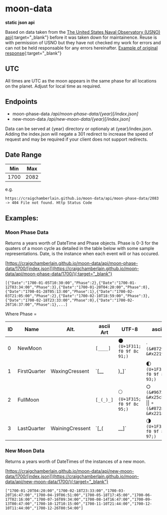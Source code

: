 # moon-data
__static json api__

Based on data taken from the [The United States Naval Observatory (USNO) api](https://aa.usno.navy.mil/data/docs/api.php#phase){:target="_blank"} before it was taken down for maintainence.  Reuse is with permission of USNO but they have not checked my work for errors and can not be held responsable for any errors hereinafter.
[Example of original response](/USNO/ExampleYear.json){:target="_blank"}

## UTC
All times are UTC as the moon appears in the same phase for all locations on the planet.  Adjust for local time as required.

## Endpoints 
  - moon-phase-data _/api/moon-phase-data/{year}[/index.json]_
  - new-moon-data _/api/new-moon-data/{year}[/index.json]_

Data can be served at {year} directory or optionaly at {year}/index.json.  Adding the index.json will negate a 301 redirect to increase the speed of request and may be required if your client does not support redirects.

## Date Range

Min | Max 
--- | ---
1700 | 2082

e.g.

`https://craigchamberlain.github.io/moon-data/api/moon-phase-data/2083 -> 404 File not found. Http Status Code`

## Examples:

### Moon Phase Data 

Returns a years worth of DateTime and Phase objects.  Phase is 0-3 for the quaters of a moon cycle as detailed in the table below with some sample representations.  Date, is the instance when each event will or has occured.

[https://craigchamberlain.github.io/moon-data/api/moon-phase-data/1700/[index.json]](https://craigchamberlain.github.io/moon-data/api/moon-phase-data/1700/){:target="_blank"}

    [{"Date":"1700-01-05T10:30:00","Phase":2},{"Date":"1700-01-12T03:34:00","Phase":3},{"Date":"1700-01-20T04:20:00","Phase":0},{"Date":"1700-01-28T05:13:00","Phase":1},{"Date":"1700-02-03T21:05:00","Phase":2},{"Date":"1700-02-10T18:59:00","Phase":3},{"Date":"1700-02-18T23:33:00","Phase":0},{"Date":"1700-02-26T16:37:00","Phase":1},...]

Where Phase =

| ID | Name | Alt. | ascii Art | UTF-8 | ascii |
| --- | --- | --- | --- | --- |  --- |
| 0 | NewMoon |  | `[____]` | 🌑 `(U+1F311; f0 9f 8c 91;)` | ∙ `(&#8729; &#x2219;)`
| 1 | FirstQuarter | WaxingCressent | `[__|)_]` | 🌓 `(U+1F313; f0 9f 8c 93;)` | ⦈ `(&#10632; &#x2988;)` |
| 2 | FullMoon |  | `[_(_)_]` | 🌕 `(U+1F315; f0 9f 8c 95;)` | ○ `(&#9675; &#x25cb;)` \|\| ∘ `(&#8728; &#x2218;)` |
| 3 | LastQuarter | WainingCressent | `[_(|__]` | 🌗 `(U+1F317; f0 9f 8c 97;)` | ⦇ `(&#10631; &#x2987;)` |


### New Moon Data 

Returns a years worth of DateTimes of the instances of a new moon.

[https://craigchamberlain.github.io/moon-data/api/new-moon-data/1700/[index.json]](https://craigchamberlain.github.io/moon-data/api/new-moon-data/1700/){:target="_blank"}

    ["1700-01-20T04:20:00","1700-02-18T23:33:00","1700-03-20T16:47:00","1700-04-19T06:51:00","1700-05-18T17:45:00","1700-06-17T02:16:00","1700-07-16T09:34:00","1700-08-14T16:47:00","1700-09-13T00:47:00","1700-10-12T10:15:00","1700-11-10T21:44:00","1700-12-10T11:44:00","1700-12-26T00:54:00"]



